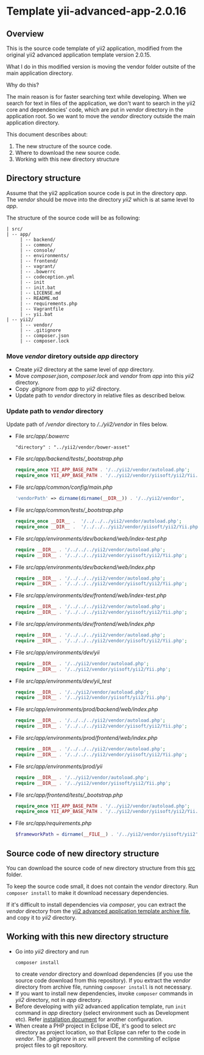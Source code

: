 # Template yii-advanced-app-2.0.16

## Overview

This is the source code template of yii2 application, modified from the original yii2 advanced application template version 2.0.15.

What I do in this modified version is moving the vendor folder outsite of the main application directory.

Why do this?

The main reason is for faster searching text while developing.
When we search for text in files of the application, we don't want to search in the yii2 core and dependencies' code, which are put in *vendor* directory in the application root. 
So we want to move the *vendor* directory outside the main application directory.

This document describes about:
1. The new structure of the source code.
1. Where to download the new source code.
1. Working with this new directory structure

## Directory structure

Assume that the yii2 application source code is put in the directory *app*. The *vendor* should be move into the directory *yii2* which is at same level to *app*.

The structure of the source code will be as following:
```
| src/
| -- app/
     | -- backend/
     | -- common/
     | -- console/
     | -- environments/
     | -- frontend/
     | -- vagrant/
     | -- .bowerrc
     | -- codeception.yml
     | -- init
     | -- init.bat
     | -- LICENSE.md
     | -- README.md
     | -- requirements.php
     | -- Vagrantfile
     | -- yii.bat
| -- yii2/
     | -- vendor/
     | -- .gitignore
     | -- composer.json
     | -- composer.lock
```

### Move *vendor* diretory outside *app* directory

* Create *yii2* directory at the same level of *app* directory.
* Move *composer.json*, *composer.lock* and *vendor* from *app* into this *yii2* directory.
* Copy *.gitignore* from *app* to *yii2* directory.
* Update path to *vendor* directory in relative files as described below.

### Update path to *vendor* directory
Update path of */vendor* directory to */../yii2/vendor* in files below.

* File *src/app/.bowerrc*
  ```
  "directory" : "../yii2/vendor/bower-asset"
  ```
* File *src/app/backend/tests/_bootstrap.php*
  ```php
  require_once YII_APP_BASE_PATH . '/../yii2/vendor/autoload.php';
  require_once YII_APP_BASE_PATH . '/../yii2/vendor/yiisoft/yii2/Yii.php';
  ```
* File *src/app/common/config/main.php*
  ```php
  'vendorPath' => dirname(dirname(__DIR__)) . '/../yii2/vendor',
  ```
* File *src/app/common/tests/_bootstrap.php*
  ```php
  require_once __DIR__ .  '/../../../yii2/vendor/autoload.php';
  require_once __DIR__ .  '/../../../yii2/vendor/yiisoft/yii2/Yii.php';
  ```
* File *src/app/environments/dev/backend/web/index-test.php*
  ```php
  require __DIR__ . '/../../../yii2/vendor/autoload.php';
  require __DIR__ . '/../../../yii2/vendor/yiisoft/yii2/Yii.php';
  ```
* File *src/app/environments/dev/backend/web/index.php*
  ```php
  require __DIR__ . '/../../../yii2/vendor/autoload.php';
  require __DIR__ . '/../../../yii2/vendor/yiisoft/yii2/Yii.php';
  ```
* File *src/app/environments/dev/frontend/web/index-test.php*
  ```php
  require __DIR__ . '/../../../yii2/vendor/autoload.php';
  require __DIR__ . '/../../../yii2/vendor/yiisoft/yii2/Yii.php';
  ```
* File *src/app/environments/dev/frontend/web/index.php*
  ```php
  require __DIR__ . '/../../../yii2/vendor/autoload.php';
  require __DIR__ . '/../../../yii2/vendor/yiisoft/yii2/Yii.php';
  ```
* File *src/app/environments/dev/yii*
  ```php
  require __DIR__ . '/../yii2/vendor/autoload.php';
  require __DIR__ . '/../yii2/vendor/yiisoft/yii2/Yii.php';
  ```
* File *src/app/environments/dev/yii_test*
  ```php
  require __DIR__ . '/../yii2/vendor/autoload.php';
  require __DIR__ . '/../yii2/vendor/yiisoft/yii2/Yii.php';
  ```
* File *src/app/environments/prod/backend/web/index.php*
  ```php
  require __DIR__ . '/../../../yii2/vendor/autoload.php';
  require __DIR__ . '/../../../yii2/vendor/yiisoft/yii2/Yii.php';
  ```
* File *src/app/environments/prod/frontend/web/index.php*
  ```php
  require __DIR__ . '/../../../yii2/vendor/autoload.php';
  require __DIR__ . '/../../../yii2/vendor/yiisoft/yii2/Yii.php';
  ```
* File *src/app/environments/prod/yii*
  ```php
  require __DIR__ . '/../yii2/vendor/autoload.php';
  require __DIR__ . '/../yii2/vendor/yiisoft/yii2/Yii.php';
  ```
* File *src/app/frontend/tests/_bootstrap.php*
  ```php
  require_once YII_APP_BASE_PATH . '/../yii2/vendor/autoload.php';
  require_once YII_APP_BASE_PATH . '/../yii2/vendor/yiisoft/yii2/Yii.php';
  ```
* File *src/app/requirements.php*
  ```php
  $frameworkPath = dirname(__FILE__) . '/../yii2/vendor/yiisoft/yii2';
  ```

## Source code of new directory structure

You can download the source code of new directory structure from this [src](./src) folder.

To keep the source code small, it does not contain the *vendor* directory. Run `composer install` to make it download necessary dependencies.

If it's difficult to install dependencies via *composer*, you can extract the *vendor* directory from the [yii2 advanced application template archive file](https://github.com/yiisoft/yii2/releases/download/2.0.15/yii-advanced-app-2.0.15.tgz), and copy it to *yii2* directory.

## Working with this new directory structure

* Go into *yii2* directory and run
  ```shell
  composer install
  ```
  to create *vendor* directory and download dependencies (if you use the source code download from this repository). If you extract the *vendor* directory from archive file, running `composer install` is not necessary.
* If you want to install new dependencies, invoke `composer` commands in *yii2* directory, not in *app* directory.
* Before developing with yii2 advanced application template, run `init` command in *app* directory (select environment such as Development etc). Refer [installation document](https://www.yiiframework.com/extension/yiisoft/yii2-app-advanced/doc/guide/2.0/en/start-installation) for another configuration.
* When create a PHP project in Eclipse IDE, it's good to select *src* directory as project location, so that Eclipse can refer to the code in *vendor*. The *.gitignore* in *src* will prevent the commiting of eclipse project files to git repository.